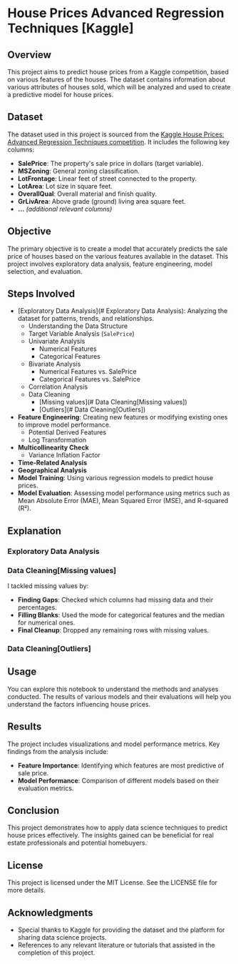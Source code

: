 # House Prices Advanced Regression Techniques [Kaggle]

## Overview
This project aims to predict house prices from a Kaggle competition, based on various features of the houses. The dataset contains information about various attributes of houses sold, which will be analyzed and used to create a predictive model for house prices.

## Dataset
The dataset used in this project is sourced from the [Kaggle House Prices: Advanced Regression Techniques competition](https://www.kaggle.com/c/house-prices-advanced-regression-techniques/data). It includes the following key columns:

- **SalePrice**: The property's sale price in dollars (target variable).
- **MSZoning**: General zoning classification.
- **LotFrontage**: Linear feet of street connected to the property.
- **LotArea**: Lot size in square feet.
- **OverallQual**: Overall material and finish quality.
- **GrLivArea**: Above grade (ground) living area square feet.
- **...** *(additional relevant columns)*

## Objective
The primary objective is to create a model that accurately predicts the sale price of houses based on the various features available in the dataset. This project involves exploratory data analysis, feature engineering, model selection, and evaluation.

## Steps Involved
- [Exploratory Data Analysis](# Exploratory Data Analysis): Analyzing the dataset for patterns, trends, and relationships.
  - Understanding the Data Structure
  - Target Variable Analysis (`SalePrice`)
  - Univariate Analysis
    - Numerical Features
    - Categorical Features
  - Bivariate Analysis
    - Numerical Features vs. SalePrice
    - Categorical Features vs. SalePrice
  - Correlation Analysis
  - Data Cleaning
    - [Missing values](# Data Cleaning[Missing values])
    - [Outliers](# Data Cleaning[Outliers])
- **Feature Engineering**: Creating new features or modifying existing ones to improve model performance.
  - Potential Derived Features
  - Log Transformation
- **Multicollinearity Check**
  - Variance Inflation Factor
- **Time-Related Analysis**
- **Geographical Analysis**
- **Model Training**: Using various regression models to predict house prices.
- **Model Evaluation**: Assessing model performance using metrics such as Mean Absolute Error (MAE), Mean Squared Error (MSE), and R-squared (R²).

## Explanation

### Exploratory Data Analysis

### Data Cleaning[Missing values]

I tackled missing values by: 

- **Finding Gaps**: Checked which columns had missing data and their percentages.  
- **Filling Blanks**: Used the mode for categorical features and the median for numerical ones. 
- **Final Cleanup**: Dropped any remaining rows with missing values.

### Data Cleaning[Outliers]

## Usage

You can explore this notebook to understand the methods and analyses conducted. The results of various models and their evaluations will help you understand the factors influencing house prices.

## Results

The project includes visualizations and model performance metrics. Key findings from the analysis include:

- **Feature Importance**: Identifying which features are most predictive of sale price.
- **Model Performance**: Comparison of different models based on their evaluation metrics.

## Conclusion

This project demonstrates how to apply data science techniques to predict house prices effectively. The insights gained can be beneficial for real estate professionals and potential homebuyers.

## License

This project is licensed under the MIT License. See the LICENSE file for more details.

## Acknowledgments

- Special thanks to Kaggle for providing the dataset and the platform for sharing data science projects.
- References to any relevant literature or tutorials that assisted in the completion of this project.

